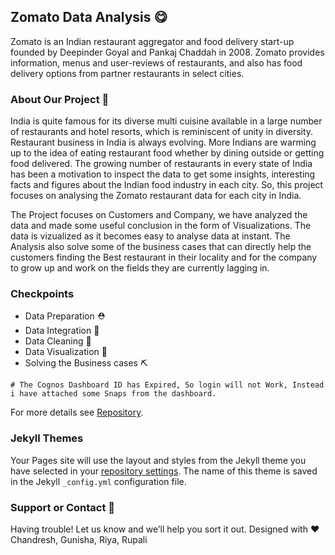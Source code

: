 ## Zomato Data Analysis 😋

Zomato is an Indian restaurant aggregator and food delivery start-up founded by Deepinder Goyal and Pankaj Chaddah in 2008. Zomato provides information, menus and user-reviews of restaurants, and also has food delivery options from partner restaurants in select cities.

### About Our Project 🍲
India is quite famous for its diverse multi cuisine available in a large number of restaurants and hotel resorts, which is reminiscent of unity in diversity. Restaurant business in India is always evolving. More Indians are warming up to the idea of eating restaurant food whether by dining outside or getting food delivered. The growing number of restaurants in every state of India has been a motivation to inspect the data to get some insights, interesting facts and figures about the Indian food industry in each city. So, this project focuses on analysing the Zomato restaurant data for each city in India.

The Project focuses on Customers and Company, we have analyzed the data and made some useful conclusion in the form of Visualizations. The data is vizualized as it becomes easy to analyse data at instant. The Analysis also solve some of the business cases that can directly help the customers finding the Best restaurant in their locality and for the company to grow up and work on the fields they are currently lagging in.

### Checkpoints
- Data Preparation ⛑️
- Data Integration 🧰
- Data Cleaning 🚧
- Data Visualization 👷
- Solving the Business cases ⛏️
```
# The Cognos Dashboard ID has Expired, So login will not Work, Instead i have attached some Snaps from the dashboard.
```

For more details see [Repository](https://github.com/chandresh189/Zomato_data-Analysis).

### Jekyll Themes

Your Pages site will use the layout and styles from the Jekyll theme you have selected in your [repository settings](https://github.com/chandresh189/Zomato_data-Analysis/settings). The name of this theme is saved in the Jekyll `_config.yml` configuration file.

### Support or Contact 👒

Having trouble! Let us know and we’ll help you sort it out.
Designed with ❤️ Chandresh, Gunisha, Riya, Rupali

